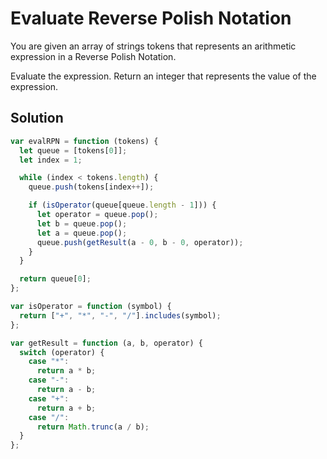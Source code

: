 # Evaluate Reverse Polish Notation

You are given an array of strings tokens that represents an arithmetic expression in a Reverse Polish Notation.

Evaluate the expression. Return an integer that represents the value of the expression.

## Solution

```js
var evalRPN = function (tokens) {
  let queue = [tokens[0]];
  let index = 1;

  while (index < tokens.length) {
    queue.push(tokens[index++]);

    if (isOperator(queue[queue.length - 1])) {
      let operator = queue.pop();
      let b = queue.pop();
      let a = queue.pop();
      queue.push(getResult(a - 0, b - 0, operator));
    }
  }

  return queue[0];
};

var isOperator = function (symbol) {
  return ["+", "*", "-", "/"].includes(symbol);
};

var getResult = function (a, b, operator) {
  switch (operator) {
    case "*":
      return a * b;
    case "-":
      return a - b;
    case "+":
      return a + b;
    case "/":
      return Math.trunc(a / b);
  }
};
```
